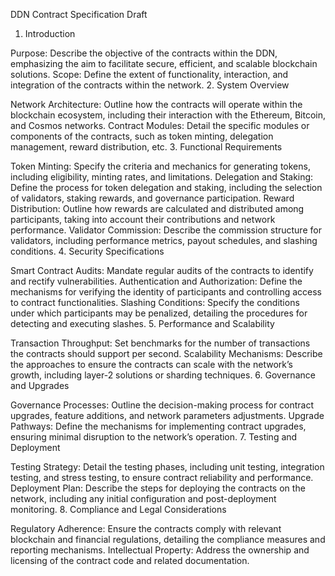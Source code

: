 DDN Contract Specification Draft
1. Introduction

Purpose: Describe the objective of the contracts within the DDN, emphasizing the aim to facilitate secure, efficient, and scalable blockchain solutions.
Scope: Define the extent of functionality, interaction, and integration of the contracts within the network.
2. System Overview

Network Architecture: Outline how the contracts will operate within the blockchain ecosystem, including their interaction with the Ethereum, Bitcoin, and Cosmos networks.
Contract Modules: Detail the specific modules or components of the contracts, such as token minting, delegation management, reward distribution, etc.
3. Functional Requirements

Token Minting: Specify the criteria and mechanics for generating tokens, including eligibility, minting rates, and limitations.
Delegation and Staking: Define the process for token delegation and staking, including the selection of validators, staking rewards, and governance participation.
Reward Distribution: Outline how rewards are calculated and distributed among participants, taking into account their contributions and network performance.
Validator Commission: Describe the commission structure for validators, including performance metrics, payout schedules, and slashing conditions.
4. Security Specifications

Smart Contract Audits: Mandate regular audits of the contracts to identify and rectify vulnerabilities.
Authentication and Authorization: Define the mechanisms for verifying the identity of participants and controlling access to contract functionalities.
Slashing Conditions: Specify the conditions under which participants may be penalized, detailing the procedures for detecting and executing slashes.
5. Performance and Scalability

Transaction Throughput: Set benchmarks for the number of transactions the contracts should support per second.
Scalability Mechanisms: Describe the approaches to ensure the contracts can scale with the network’s growth, including layer-2 solutions or sharding techniques.
6. Governance and Upgrades

Governance Processes: Outline the decision-making process for contract upgrades, feature additions, and network parameters adjustments.
Upgrade Pathways: Define the mechanisms for implementing contract upgrades, ensuring minimal disruption to the network’s operation.
7. Testing and Deployment

Testing Strategy: Detail the testing phases, including unit testing, integration testing, and stress testing, to ensure contract reliability and performance.
Deployment Plan: Describe the steps for deploying the contracts on the network, including any initial configuration and post-deployment monitoring.
8. Compliance and Legal Considerations

Regulatory Adherence: Ensure the contracts comply with relevant blockchain and financial regulations, detailing the compliance measures and reporting mechanisms.
Intellectual Property: Address the ownership and licensing of the contract code and related documentation.
